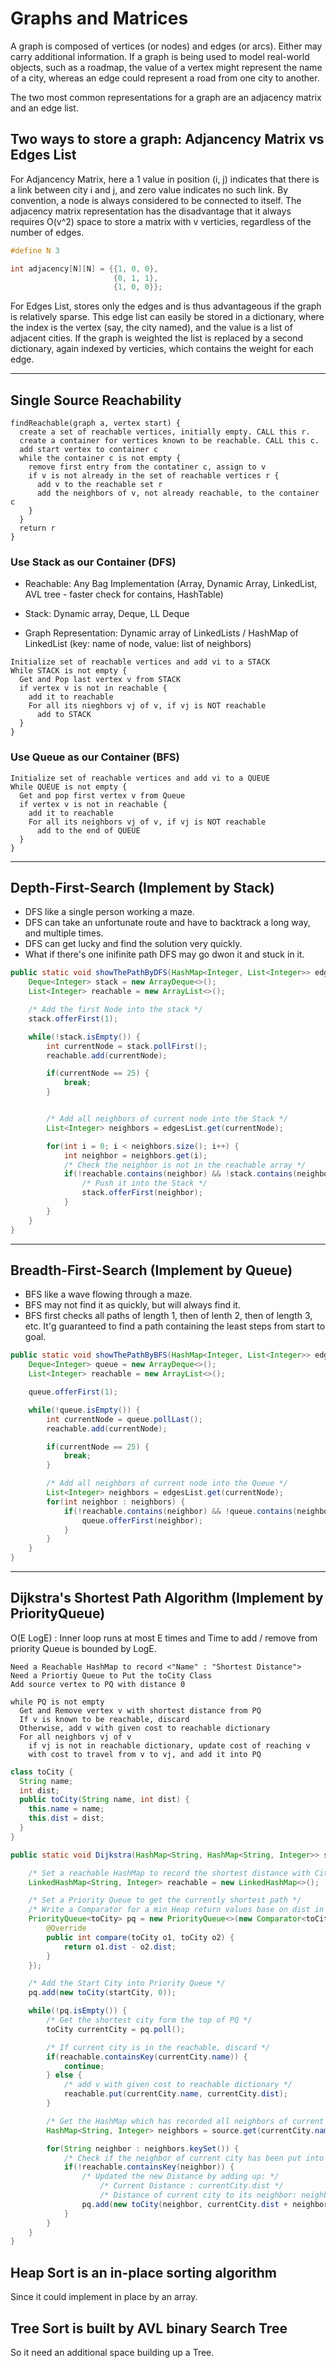 # Graphs and Matrices

A graph is composed of vertices (or nodes) and edges (or arcs). Either may carry additional information. If a graph is being used to model real-world objects, such as a roadmap, the value of a vertex might represent the name of a city, whereas an edge could represent a road from one city to another.


The two most common representations for a graph are an adjacency matrix and an edge list. 

## Two ways to store a graph: Adjancency Matrix vs Edges List

For Adjancency Matrix, here a 1 value in position (i, j) indicates that there is a link between city i and j, and zero value indicates no such link. By convention, a node is always considered to be connected to itself. The adjacency matrix representation has the disadvantage that it always requires O(v^2) space to store a matrix with v verticies, regardless of the number of edges. 

```c
#define N 3

int adjacency[N][N] = {{1, 0, 0},
                       {0, 1, 1},
                       {1, 0, 0}};
```

For Edges List, stores only the edges and is thus advantageous if the graph is
relatively sparse. This edge list can easily be stored in a dictionary, where the index is the vertex (say, the city named), and the value is a list of adjacent cities. If the graph is weighted the list is replaced by a second dictionary, again indexed by verticies, which contains the weight for each edge.

***

## Single Source Reachability

```
findReachable(graph a, vertex start) {
  create a set of reachable vertices, initially empty. CALL this r.
  create a container for vertices known to be reachable. CALL this c.
  add start vertex to container c
  while the container c is not empty {
    remove first entry from the contatiner c, assign to v
    if v is not already in the set of reachable vertices r {
      add v to the reachable set r
      add the neighbors of v, not already reachable, to the container c
    }
  }
  return r 
}
```


### Use Stack as our Container (DFS)

- Reachable: Any Bag Implementation (Array, Dynamic Array, LinkedList, AVL tree - faster check for contains, HashTable)

- Stack: Dynamic array, Deque, LL Deque

- Graph Representation: Dynamic array of LinkedLists / HashMap of LinkedList (key: name of node, value: list of neighbors)

```
Initialize set of reachable vertices and add vi to a STACK
While STACK is not empty {
  Get and Pop last vertex v from STACK
  if vertex v is not in reachable {
    add it to reachable
    For all its nieghbors vj of v, if vj is NOT reachable
      add to STACK
  }
}
```

### Use Queue as our Container (BFS)

```
Initialize set of reachable vertices and add vi to a QUEUE
While QUEUE is not empty {
  Get and pop first vertex v from Queue
  if vertex v is not in reachable {
    add it to reachable
    For all its neighbors vj of v, if vj is NOT reachable
      add to the end of QUEUE
  } 
}
```

***

## Depth-First-Search (Implement by Stack)
- DFS like a single person working a maze.
- DFS can take an unfortunate route and have to backtrack a long way, and multiple times.
- DFS can get lucky and find the solution very quickly.
- What if there's one inifinite path DFS may go dwon it and stuck in it.

```java
public static void showThePathByDFS(HashMap<Integer, List<Integer>> edgesList) {
    Deque<Integer> stack = new ArrayDeque<>();
    List<Integer> reachable = new ArrayList<>();

    /* Add the first Node into the stack */
    stack.offerFirst(1);

    while(!stack.isEmpty()) {
        int currentNode = stack.pollFirst();
        reachable.add(currentNode);

        if(currentNode == 25) {
            break;
        }


        /* Add all neighbors of current node into the Stack */
        List<Integer> neighbors = edgesList.get(currentNode);

        for(int i = 0; i < neighbors.size(); i++) {
            int neighbor = neighbors.get(i);
            /* Check the neighbor is not in the reachable array */
            if(!reachable.contains(neighbor) && !stack.contains(neighbor)) {
                /* Push it into the Stack */
                stack.offerFirst(neighbor);
            }
        }
    }
}
```

***

## Breadth-First-Search (Implement by Queue)
- BFS like a wave flowing through a maze.
- BFS may not find it as quickly, but will always find it.
- BFS first checks all paths of length 1, then of lenth 2, then of length 3, etc. It'g guaranteed to find a path containing the least steps from start to goal.

```java
public static void showThePathByBFS(HashMap<Integer, List<Integer>> edgesList) {
    Deque<Integer> queue = new ArrayDeque<>();
    List<Integer> reachable = new ArrayList<>();

    queue.offerFirst(1);

    while(!queue.isEmpty()) {
        int currentNode = queue.pollLast();
        reachable.add(currentNode);

        if(currentNode == 25) {
            break;
        }

        /* Add all neighbors of current node into the Queue */
        List<Integer> neighbors = edgesList.get(currentNode);
        for(int neighbor : neighbors) {
            if(!reachable.contains(neighbor) && !queue.contains(neighbor)) {
                queue.offerFirst(neighbor);
            }
        }
    }
}
```

***

## Dijkstra's Shortest Path Algorithm (Implement by PriorityQueue)

O(E LogE) : Inner loop runs at most E times and Time to add / remove from priority Queue is bounded by LogE.


```
Need a Reachable HashMap to record <"Name" : "Shortest Distance">
Need a Priortiy Queue to Put the toCity Class
Add source vertex to PQ with distance 0

while PQ is not empty
  Get and Remove vertex v with shortest distance from PQ
  If v is known to be reachable, discard
  Otherwise, add v with given cost to reachable dictionary 
  For all neighbors vj of v
    if vj is not in reachable dictionary, update cost of reaching v 
    with cost to travel from v to vj, and add it into PQ
```

```java
class toCity {
  String name;
  int dist;
  public toCity(String name, int dist) {
    this.name = name;
    this.dist = dist;
  }
}

public static void Dijkstra(HashMap<String, HashMap<String, Integer>> source, String startCity) {

    /* Set a reachable HashMap to record the shortest distance with City */
    LinkedHashMap<String, Integer> reachable = new LinkedHashMap<>();

    /* Set a Priority Queue to get the currently shortest path */
    /* Write a Comparator for a min Heap return values base on dist in class*/
    PriorityQueue<toCity> pq = new PriorityQueue<>(new Comparator<toCity>() {
        @Override
        public int compare(toCity o1, toCity o2) {
            return o1.dist - o2.dist;
        }
    });

    /* Add the Start City into Priority Queue */
    pq.add(new toCity(startCity, 0));

    while(!pq.isEmpty()) {
        /* Get the shortest city form the top of PQ */
        toCity currentCity = pq.poll();

        /* If current city is in the reachable, discard */
        if(reachable.containsKey(currentCity.name)) {
            continue;
        } else {
            /* add v with given cost to reachable dictionary */
            reachable.put(currentCity.name, currentCity.dist);
        }

        /* Get the HashMap which has recorded all neighbors of current City */
        HashMap<String, Integer> neighbors = source.get(currentCity.name);

        for(String neighbor : neighbors.keySet()) {
            /* Check if the neighbor of current city has been put into reachable map */
            if(!reachable.containsKey(neighbor)) {
                /* Updated the new Distance by adding up: */
                    /* Current Distance : currentCity.dist */
                    /* Distance of current city to its neighbor: neighbors.get(neighbor) */
                pq.add(new toCity(neighbor, currentCity.dist + neighbors.get(neighbor)));
            }
        }
    }
}
```

## Heap Sort is an in-place sorting algorithm 
Since it could implement in place by an array.

## Tree Sort is built by AVL binary Search Tree
So it need an additional space building up a Tree.
